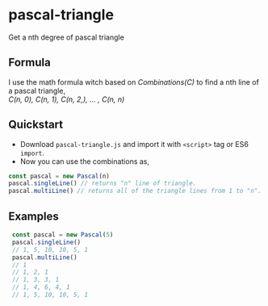 # pascal-triangle
Get a nth degree of pascal triangle

## Formula
I use the math formula witch based on _Combinations(C)_ to find a nth line of a pascal triangle, <br>
_C(n, 0), C(n, 1), C(n, 2,), ... , C(n, n)_

## Quickstart
  * Download `pascal-triangle.js` and import it with `<script>` tag or ES6 `import`.
  * Now you can use the combinations as,
   ```javascript
   const pascal = new Pascal(n)
   pascal.singleLine() // returns "n" line of triangle.
   pascal.multiLine() // returns all of the triangle lines from 1 to "n".
```
## Examples 
 ```javascript
  const pascal = new Pascal(5)
  pascal.singleLine() 
  // 1, 5, 10, 10, 5, 1
  pascal.multiLine()
  // 1
  // 1, 2, 1
  // 1, 3, 3, 1
  // 1, 4, 6, 4, 1
  // 1, 5, 10, 10, 5, 1
```
